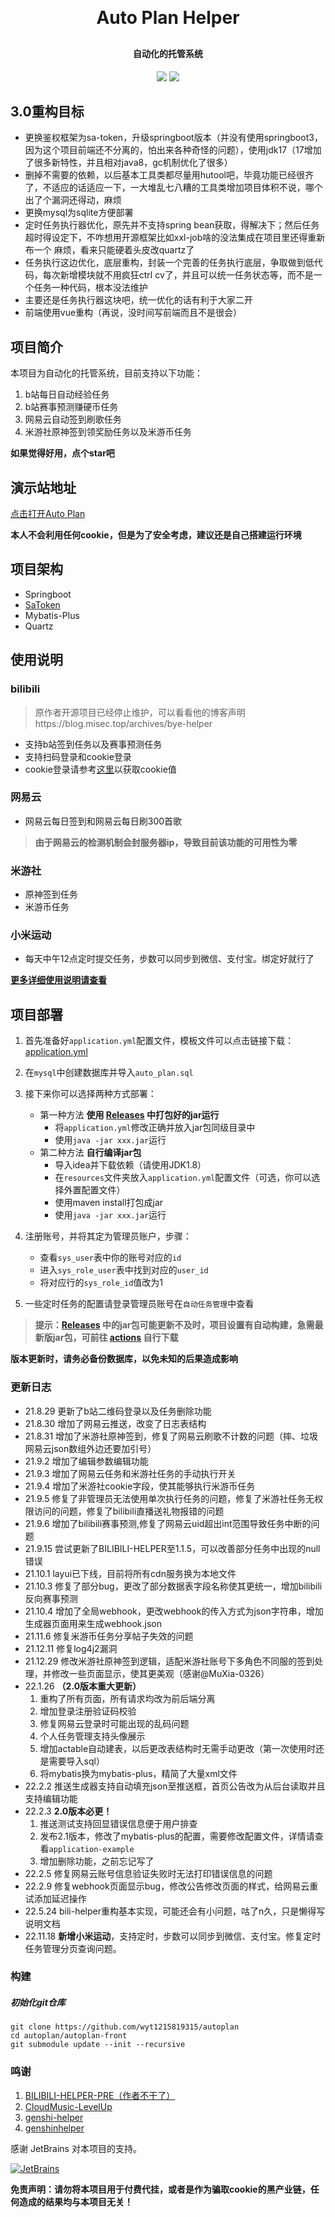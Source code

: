 <h1 align="center" style="margin: 30px 0 30px; font-weight: bold;">Auto Plan Helper</h1>
<h4 align="center">自动化的托管系统</h4>
<p align="center">
	<a href="https://github.com/wyt1215819315/autoplan"><img src="https://img.shields.io/github/v/release/wyt1215819315/autoplan?color=green"></a>
	<img src="https://img.shields.io/github/stars/wyt1215819315/autoplan">
</p>

## 3.0重构目标
* 更换鉴权框架为sa-token，升级springboot版本（并没有使用springboot3，因为这个项目前端还不分离的，怕出来各种奇怪的问题），使用jdk17（17增加了很多新特性，并且相对java8，gc机制优化了很多）
* 删掉不需要的依赖，以后基本工具类都尽量用hutool吧，毕竟功能已经很齐了，不适应的话适应一下，一大堆乱七八糟的工具类增加项目体积不说，哪个出了个漏洞还得动，麻烦
* 更换mysql为sqlite方便部署
* 定时任务执行器优化，原先并不支持spring bean获取，得解决下；然后任务超时得设定下，不咋想用开源框架比如xxl-job啥的没法集成在项目里还得重新布一个 麻烦，看来只能硬着头皮改quartz了
* 任务执行这边优化，底层重构，封装一个完善的任务执行底层，争取做到低代码，每次新增模块就不用疯狂ctrl cv了，并且可以统一任务状态等，而不是一个任务一种代码，根本没法维护
* 主要还是任务执行器这块吧，统一优化的话有利于大家二开
* 前端使用vue重构（再说，没时间写前端而且不是很会）

## 项目简介
本项目为自动化的托管系统，目前支持以下功能：
1. b站每日自动经验任务
2. b站赛事预测赚硬币任务
3. 网易云自动签到刷歌任务
4. 米游社原神签到领奖励任务以及米游币任务

**如果觉得好用，点个star吧**

## 演示站地址
<a href="https://auto.oldwu.top/" target="_blank">点击打开Auto Plan</a>

**本人不会利用任何cookie，但是为了安全考虑，建议还是自己搭建运行环境**

## 项目架构

* Springboot
* <a href="https://github.com/dromara/sa-token">SaToken</a>
* Mybatis-Plus
* Quartz

## 使用说明
### bilibili
> 原作者开源项目已经停止维护，可以看看他的博客声明https://blog.misec.top/archives/bye-helper
> 
* 支持b站签到任务以及赛事预测任务
* 支持扫码登录和cookie登录
* cookie登录请参考<a href="https://blog.oldwu.top/index.php/archives/84/#toc_6">这里</a>以获取cookie值
### 网易云
* 网易云每日签到和网易云每日刷300首歌
> **由于网易云的检测机制会封服务器ip，导致目前该功能的可用性为零**

### 米游社
* 原神签到任务
* 米游币任务

### 小米运动

- 每天中午12点定时提交任务，步数可以同步到微信、支付宝。绑定好就行了

[**更多详细使用说明请查看**](https://blog.oldwu.top/index.php/archives/84/#toc_5)

## 项目部署
1. 首先准备好`application.yml`配置文件，模板文件可以点击链接下载：
[application.yml](https://github.com/wyt1215819315/autoplan/blob/master/application-example.yml)
2. 在`mysql`中创建数据库并导入`auto_plan.sql`
3. 接下来你可以选择两种方式部署：
   * 第一种方法 **使用 <a href="https://github.com/wyt1215819315/autoplan/releases">Releases</a> 中打包好的jar运行**
     * 将`application.yml`修改正确并放入jar包同级目录中
     * 使用`java -jar xxx.jar`运行
   * 第二种方法 **自行编译jar包**
     * 导入idea并下载依赖（请使用JDK1.8）
     * 在`resources`文件夹放入`application.yml`配置文件（可选，你可以选择外置配置文件）
     * 使用maven install打包成jar
     * 使用`java -jar xxx.jar`运行


4. 注册账号，并将其定为管理员账户，步骤：
   * 查看`sys_user`表中你的账号对应的`id`
   * 进入`sys_role_user`表中找到对应的`user_id`
   * 将对应行的`sys_role_id`值改为1
5. 一些定时任务的配置请登录管理员账号在`自动任务管理`中查看

> **提示：[Releases](https://github.com/wyt1215819315/autoplan/releases) 中的jar包可能更新不及时，项目设置有自动构建，急需最新版jar包，可前往 [actions](https://github.com/wyt1215819315/autoplan/actions) 自行下载**

**版本更新时，请务必备份数据库，以免未知的后果造成影响**


### 更新日志
* 21.8.29 更新了b站二维码登录以及任务删除功能
* 21.8.30 增加了网易云推送，改变了日志表结构
* 21.8.31 增加了米游社原神签到，修复了网易云刷歌不计数的问题（摔、垃圾网易云json数组外边还要加引号）
* 21.9.2 增加了编辑参数编辑功能
* 21.9.3 增加了网易云任务和米游社任务的手动执行开关
* 21.9.4 增加了米游社cookie字段，使其能够执行米游币任务
* 21.9.5 修复了非管理员无法使用单次执行任务的问题，修复了米游社任务无权限访问的问题，修复了bilibili直播送礼物报错的问题
* 21.9.6 增加了bilibili赛事预测,修复了网易云uid超出int范围导致任务中断的问题
* 21.9.15 尝试更新了BILIBILI-HELPER至1.1.5，可以改善部分任务中出现的null错误
* 21.10.1 layui已下线，目前将所有cdn服务换为本地文件
* 21.10.3 修复了部分bug，更改了部分数据表字段名称使其更统一，增加bilibili反向赛事预测
* 21.10.4 增加了全局webhook，更改webhook的传入方式为json字符串，增加生成器页面用来生成webhook.json
* 21.11.6 修复米游币任务分享帖子失效的问题
* 21.12.11 修复log4j2漏洞
* 21.12.29 修改米游社原神签到逻辑，适配米游社账号下多角色不同服的签到处理，并修改一些页面显示，使其更美观（感谢@MuXia-0326）
* 22.1.26 **（2.0版本重大更新）**
   1. 重构了所有页面，所有请求均改为前后端分离
   2. 增加登录注册验证码校验
   3. 修复网易云登录时可能出现的乱码问题
   4. 个人任务管理支持头像展示
   5. 增加actable自动建表，以后更改表结构时无需手动更改（第一次使用时还是需要导入sql）
   6. 将mybatis换为mybatis-plus，精简了大量xml文件
* 22.2.2 推送生成器支持自动填充json至推送框，首页公告改为从后台读取并且支持编辑功能
* 22.2.3 **2.0版本必更！** 
   1. 推送测试支持回显错误信息便于用户排查
   2. 发布2.1版本，修改了mybatis-plus的配置，需要修改配置文件，详情请查看`application-example`
   3. 增加删除功能，之前忘记写了
* 22.2.5 修复网易云账号信息验证失败时无法打印错误信息的问题
* 22.2.9 修复webhook页面显示bug，修改公告修改页面的样式，给网易云重试添加延迟操作
* 22.5.24 bili-helper重构基本实现，可能还会有小问题，咕了n久，只是懒得写说明文档
* 22.11.18 **新增小米运动**，支持定时，步数可以同步到微信、支付宝。修复定时任务管理分页查询问题。

### 构建

##### 初始化git仓库
```shell
git clone https://github.com/wyt1215819315/autoplan
cd autoplan/autoplan-front
git submodule update --init --recursive
```

### 鸣谢
1. <a href="https://github.com/JunzhouLiu/BILIBILI-HELPER-PRE">BILIBILI-HELPER-PRE（作者不干了）</a>
2. <a href="https://github.com/secriy/CloudMusic-LevelUp">CloudMusic-LevelUp</a>
3. <a href="https://github.com/PonKing66/genshi-helper">genshi-helper</a>
4. <a href="https://github.com/y1ndan/genshinhelper">genshinhelper</a>

感谢 JetBrains 对本项目的支持。

[![JetBrains](https://resources.jetbrains.com/storage/products/company/brand/logos/jb_beam.svg?_gl=1*y52vqx*_ga*NTE4NjY3NDA2LjE2MjY5NDU3MDk.*_ga_V0XZL7QHEB*MTYzMzE4NjE1Mi4yLjEuMTYzMzE4NjE4MS4w&_ga=2.80927447.171770786.1633179814-518667406.1626945709)](https://www.jetbrains.com/)

**免责声明：请勿将本项目用于付费代挂，或者是作为骗取cookie的黑产业链，任何造成的结果均与本项目无关！**
